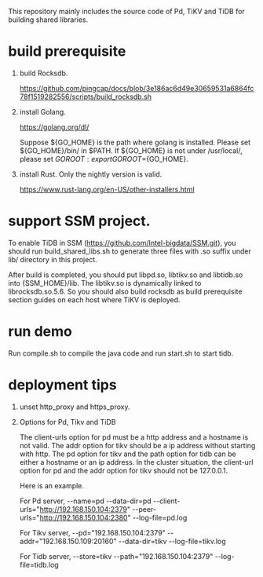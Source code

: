 This repository mainly includes the source code of Pd, TiKV and TiDB for building shared libraries.

# build prerequisite

1. build Rocksdb.

   https://github.com/pingcap/docs/blob/3e186ac6d49e30659531a6864fc78f1519282556/scripts/build_rocksdb.sh

2. install Golang.

   https://golang.org/dl/

   Suppose ${GO_HOME} is the path where golang is installed. Please set ${GO_HOME}/bin/ in $PATH.
   If ${GO_HOME} is not under /usr/local/, please set $GOROOT: export GOROOT=${GO_HOME}.

3. install Rust. Only the nightly version is valid.

   https://www.rust-lang.org/en-US/other-installers.html

# support SSM project.

  To enable TiDB in SSM (https://github.com/Intel-bigdata/SSM.git), you should run build_shared_libs.sh to generate three files with .so suffix under lib/ directory in this project.

  After build is completed, you should put libpd.so, libtikv.so and libtidb.so into {SSM_HOME}/lib.
  The libtikv.so is dynamically linked to librocksdb.so.5.6. So you should also build rocksdb as build prerequisite section guides on each host where TiKV is deployed.

# run demo

  Run compile.sh to compile the java code and run start.sh to start tidb.

# deployment tips

1. unset http_proxy and https_proxy.

2. Options for Pd, Tikv and TiDB

   The client-urls option for pd must be a http address and a hostname is not valid.
   The addr option for tikv should be a ip address without starting with http.
   The pd option for tikv and the path option for tidb can be either a hostname or an ip address.
   In the cluster situation, the client-url option for pd and the addr option for tikv should not be 127.0.0.1.

   Here is an example.

   For Pd server, --name=pd --data-dir=pd --client-urls="http://192.168.150.104:2379" --peer-urls="http://192.168.150.104:2380" --log-file=pd.log

   For Tikv server, --pd="192.168.150.104:2379" --addr="192.168.150.109:20160"  --data-dir=tikv --log-file=tikv.log

   For Tidb server, --store=tikv --path="192.168.150.104:2379" --log-file=tidb.log

